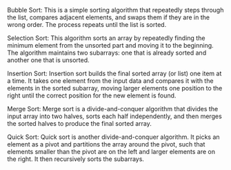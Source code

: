Bubble Sort: This is a simple sorting algorithm that repeatedly steps through the list, compares adjacent elements, and swaps them if they are in the wrong order. The process repeats until the list is sorted.

Selection Sort: This algorithm sorts an array by repeatedly finding the minimum element from the unsorted part and moving it to the beginning. The algorithm maintains two subarrays: one that is already sorted and another one that is unsorted.

Insertion Sort: Insertion sort builds the final sorted array (or list) one item at a time. It takes one element from the input data and compares it with the elements in the sorted subarray, moving larger elements one position to the right until the correct position for the new element is found.

Merge Sort: Merge sort is a divide-and-conquer algorithm that divides the input array into two halves, sorts each half independently, and then merges the sorted halves to produce the final sorted array.

Quick Sort: Quick sort is another divide-and-conquer algorithm. It picks an element as a pivot and partitions the array around the pivot, such that elements smaller than the pivot are on the left and larger elements are on the right. It then recursively sorts the subarrays.